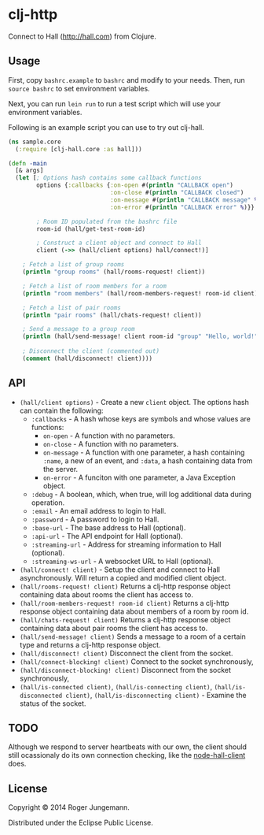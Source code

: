 # clj-http

Connect to Hall (http://hall.com) from Clojure.

## Usage

First, copy `bashrc.example` to `bashrc` and modify to your needs. Then, run
`source bashrc` to set environment variables.

Next, you can run `lein run` to run a test script which will use your
environment variables.

Following is an example script you can use to try out clj-hall.

```clojure
(ns sample.core
  (:require [clj-hall.core :as hall]))

(defn -main
  [& args]
  (let [; Options hash contains some callback functions
        options {:callbacks {:on-open #(println "CALLBACK open")
                             :on-close #(println "CALLBACK closed")
                             :on-message #(println "CALLBACK message" %)
                             :on-error #(println "CALLBACK error" %)}}

        ; Room ID populated from the bashrc file
        room-id (hall/get-test-room-id)

        ; Construct a client object and connect to Hall
        client (->> (hall/client options) hall/connect!)]

    ; Fetch a list of group rooms
    (println "group rooms" (hall/rooms-request! client))

    ; Fetch a list of room members for a room
    (println "room members" (hall/room-members-request! room-id client))

    ; Fetch a list of pair rooms
    (println "pair rooms" (hall/chats-request! client))

    ; Send a message to a group room
    (println (hall/send-message! client room-id "group" "Hello, world!"))
    
    ; Disconnect the client (commented out)
    (comment (hall/disconnect! client))))
```

## API

* `(hall/client options)` - Create a new `client` object. The options hash can
  contain the following:
  * `:callbacks` - A hash whose keys are symbols and whose values are functions:
    * `on-open` - A function with no parameters.
    * `on-close` - A function with no parameters.
    * `on-message` - A function with one parameter, a hash containing `:name`,
      a new of an event, and `:data`, a hash containing data from the server.
    * `on-error` - A funciton with one parameter, a Java Exception object.
  * `:debug` - A boolean, which, when true, will log additional data during
    operation.
  * `:email` - An email address to login to Hall.
  * `:password` - A password to login to Hall.
  * `:base-url` - The base address to Hall (optional).
  * `:api-url` - The API endpoint for Hall (optional).
  * `:streaming-url` - Address for streaming information to Hall (optional).
  * `:streaming-ws-url` - A websocket URL to Hall (optional).
* `(hall/connect! client)` - Setup the client and connect to Hall
  asynchronously. Will return a copied and modified client object.
* `(hall/rooms-request! client)` Returns a clj-http response object containing
  data about rooms the client has access to.
* `(hall/room-members-request! room-id client)` Returns a clj-http response
  object containing data about members of a room by room id.
* `(hall/chats-request! client)` Returns a clj-http response object containing
  data about pair rooms the client has access to.
* `(hall/send-message! client)` Sends a message to a room of a certain type and
  returns a clj-http response object.
* `(hall/disconnect! client)` Disconnect the client from the socket.
* `(hall/connect-blocking! client)` Connect to the socket synchronously,
* `(hall/disconnect-blocking! client)` Disconnect from the socket synchronously,
* `(hall/is-connected client)`, `(hall/is-connecting client)`,
  `(hall/is-disconnected client)`, `(hall/is-disconnecting client)` - Examine
  the status of the socket.

## TODO

Although we respond to server heartbeats with our own, the client should still
ocassionaly do its own connection checking, like the
[node-hall-client](http://github.com/Hall/node-hall-client) does.

## License

Copyright © 2014 Roger Jungemann.

Distributed under the Eclipse Public License.


